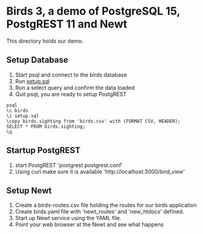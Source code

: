 
# Birds 3, a demo of PostgreSQL 15, PostgREST 11 and Newt

This directory holds our demo.

## Setup Database

1. Start psql and connect to the birds database
2. Run [setup.sql](setup.sql)
3. Run a select query and confirm the data loaded
4. Quit psql, you are ready to setup PostgREST

~~~
psql
\c birds
\i setup.sql
\copy birds.sighting from 'birds.csv' with (FORMAT CSV, HEADER);
SELECT * FROM birds.sighting;
\q
~~~

## Startup PostgREST

1. start PostgREST 'postgrest postgrest.conf'
2. Using curl make sure it is available 'http://localhost:3000/bird_view'

## Setup Newt

1. Create a birds-routes.csv file holding the routes for our birds application
2. Create birds.yaml file with 'newt_routes' and 'new_htdocs' defined.
3. Start up Newt service using the YAML file.
4. Point your web browser at the Newt and see what happens


